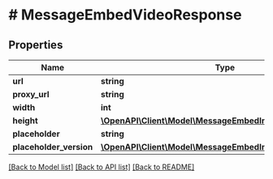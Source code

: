 # # MessageEmbedVideoResponse

## Properties

Name | Type | Description | Notes
------------ | ------------- | ------------- | -------------
**url** | **string** |  | [optional]
**proxy_url** | **string** |  | [optional]
**width** | **int** |  | [optional]
**height** | [**\OpenAPI\Client\Model\MessageEmbedImageResponseHeight**](MessageEmbedImageResponseHeight.md) |  | [optional]
**placeholder** | **string** |  | [optional]
**placeholder_version** | [**\OpenAPI\Client\Model\MessageEmbedImageResponseHeight**](MessageEmbedImageResponseHeight.md) |  | [optional]

[[Back to Model list]](../../README.md#models) [[Back to API list]](../../README.md#endpoints) [[Back to README]](../../README.md)
